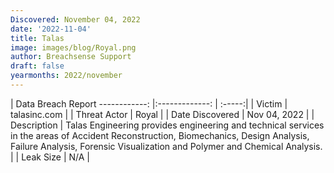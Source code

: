 ```yaml
---
Discovered: November 04, 2022
date: '2022-11-04'
title: Talas
image: images/blog/Royal.png
author: Breachsense Support
draft: false
yearmonths: 2022/november
---
```



| Data Breach Report
------------:     |:-------------:    | :-----:|
| Victim      | talasinc.com      | 
| Threat Actor      | Royal      | 
| Date Discovered      | Nov 04, 2022      | 
| Description      | Talas Engineering provides engineering and technical services in the areas of Accident Reconstruction, Biomechanics, Design Analysis, Failure Analysis, Forensic Visualization and Polymer and Chemical Analysis.      | 
| Leak Size      | N/A      | 

